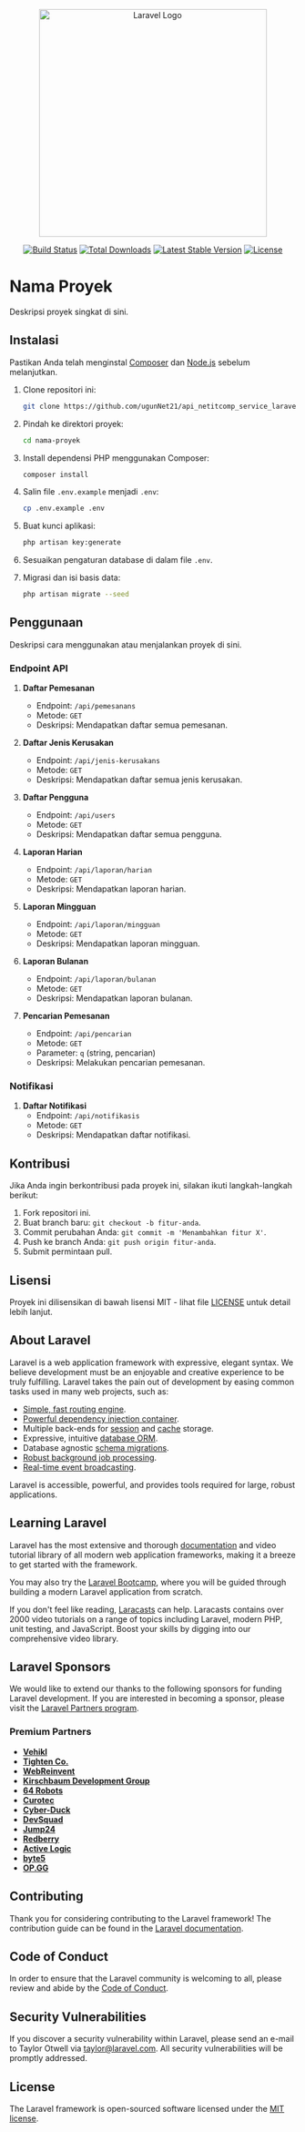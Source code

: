 <p align="center"><a href="https://laravel.com" target="_blank"><img src="https://raw.githubusercontent.com/laravel/art/master/logo-lockup/5%20SVG/2%20CMYK/1%20Full%20Color/laravel-logolockup-cmyk-red.svg" width="400" alt="Laravel Logo"></a></p>

<p align="center">
<a href="https://github.com/laravel/framework/actions"><img src="https://github.com/laravel/framework/workflows/tests/badge.svg" alt="Build Status"></a>
<a href="https://packagist.org/packages/laravel/framework"><img src="https://img.shields.io/packagist/dt/laravel/framework" alt="Total Downloads"></a>
<a href="https://packagist.org/packages/laravel/framework"><img src="https://img.shields.io/packagist/v/laravel/framework" alt="Latest Stable Version"></a>
<a href="https://packagist.org/packages/laravel/framework"><img src="https://img.shields.io/packagist/l/laravel/framework" alt="License"></a>
</p>

# Nama Proyek

Deskripsi proyek singkat di sini.

## Instalasi

Pastikan Anda telah menginstal [Composer](https://getcomposer.org/) dan [Node.js](https://nodejs.org/) sebelum melanjutkan.

1. Clone repositori ini:

    ```bash
    git clone https://github.com/ugunNet21/api_netitcomp_service_laravel10.git
    ```

2. Pindah ke direktori proyek:

    ```bash
    cd nama-proyek
    ```

3. Install dependensi PHP menggunakan Composer:

    ```bash
    composer install
    ```

4. Salin file `.env.example` menjadi `.env`:

    ```bash
    cp .env.example .env
    ```

5. Buat kunci aplikasi:

    ```bash
    php artisan key:generate
    ```

6. Sesuaikan pengaturan database di dalam file `.env`.

7. Migrasi dan isi basis data:

    ```bash
    php artisan migrate --seed
    ```

## Penggunaan

Deskripsi cara menggunakan atau menjalankan proyek di sini.

### Endpoint API

1. **Daftar Pemesanan**
    - Endpoint: `/api/pemesanans`
    - Metode: `GET`
    - Deskripsi: Mendapatkan daftar semua pemesanan.

2. **Daftar Jenis Kerusakan**
    - Endpoint: `/api/jenis-kerusakans`
    - Metode: `GET`
    - Deskripsi: Mendapatkan daftar semua jenis kerusakan.

3. **Daftar Pengguna**
    - Endpoint: `/api/users`
    - Metode: `GET`
    - Deskripsi: Mendapatkan daftar semua pengguna.

4. **Laporan Harian**
    - Endpoint: `/api/laporan/harian`
    - Metode: `GET`
    - Deskripsi: Mendapatkan laporan harian.

5. **Laporan Mingguan**
    - Endpoint: `/api/laporan/mingguan`
    - Metode: `GET`
    - Deskripsi: Mendapatkan laporan mingguan.

6. **Laporan Bulanan**
    - Endpoint: `/api/laporan/bulanan`
    - Metode: `GET`
    - Deskripsi: Mendapatkan laporan bulanan.

7. **Pencarian Pemesanan**
    - Endpoint: `/api/pencarian`
    - Metode: `GET`
    - Parameter: `q` (string, pencarian)
    - Deskripsi: Melakukan pencarian pemesanan.

### Notifikasi

1. **Daftar Notifikasi**
    - Endpoint: `/api/notifikasis`
    - Metode: `GET`
    - Deskripsi: Mendapatkan daftar notifikasi.

## Kontribusi

Jika Anda ingin berkontribusi pada proyek ini, silakan ikuti langkah-langkah berikut:

1. Fork repositori ini.
2. Buat branch baru: `git checkout -b fitur-anda`.
3. Commit perubahan Anda: `git commit -m 'Menambahkan fitur X'`.
4. Push ke branch Anda: `git push origin fitur-anda`.
5. Submit permintaan pull.

## Lisensi

Proyek ini dilisensikan di bawah lisensi MIT - lihat file [LICENSE](LICENSE) untuk detail lebih lanjut.


## About Laravel

Laravel is a web application framework with expressive, elegant syntax. We believe development must be an enjoyable and creative experience to be truly fulfilling. Laravel takes the pain out of development by easing common tasks used in many web projects, such as:

- [Simple, fast routing engine](https://laravel.com/docs/routing).
- [Powerful dependency injection container](https://laravel.com/docs/container).
- Multiple back-ends for [session](https://laravel.com/docs/session) and [cache](https://laravel.com/docs/cache) storage.
- Expressive, intuitive [database ORM](https://laravel.com/docs/eloquent).
- Database agnostic [schema migrations](https://laravel.com/docs/migrations).
- [Robust background job processing](https://laravel.com/docs/queues).
- [Real-time event broadcasting](https://laravel.com/docs/broadcasting).

Laravel is accessible, powerful, and provides tools required for large, robust applications.

## Learning Laravel

Laravel has the most extensive and thorough [documentation](https://laravel.com/docs) and video tutorial library of all modern web application frameworks, making it a breeze to get started with the framework.

You may also try the [Laravel Bootcamp](https://bootcamp.laravel.com), where you will be guided through building a modern Laravel application from scratch.

If you don't feel like reading, [Laracasts](https://laracasts.com) can help. Laracasts contains over 2000 video tutorials on a range of topics including Laravel, modern PHP, unit testing, and JavaScript. Boost your skills by digging into our comprehensive video library.

## Laravel Sponsors

We would like to extend our thanks to the following sponsors for funding Laravel development. If you are interested in becoming a sponsor, please visit the [Laravel Partners program](https://partners.laravel.com).

### Premium Partners

- **[Vehikl](https://vehikl.com/)**
- **[Tighten Co.](https://tighten.co)**
- **[WebReinvent](https://webreinvent.com/)**
- **[Kirschbaum Development Group](https://kirschbaumdevelopment.com)**
- **[64 Robots](https://64robots.com)**
- **[Curotec](https://www.curotec.com/services/technologies/laravel/)**
- **[Cyber-Duck](https://cyber-duck.co.uk)**
- **[DevSquad](https://devsquad.com/hire-laravel-developers)**
- **[Jump24](https://jump24.co.uk)**
- **[Redberry](https://redberry.international/laravel/)**
- **[Active Logic](https://activelogic.com)**
- **[byte5](https://byte5.de)**
- **[OP.GG](https://op.gg)**

## Contributing

Thank you for considering contributing to the Laravel framework! The contribution guide can be found in the [Laravel documentation](https://laravel.com/docs/contributions).

## Code of Conduct

In order to ensure that the Laravel community is welcoming to all, please review and abide by the [Code of Conduct](https://laravel.com/docs/contributions#code-of-conduct).

## Security Vulnerabilities

If you discover a security vulnerability within Laravel, please send an e-mail to Taylor Otwell via [taylor@laravel.com](mailto:taylor@laravel.com). All security vulnerabilities will be promptly addressed.

## License

The Laravel framework is open-sourced software licensed under the [MIT license](https://opensource.org/licenses/MIT).

